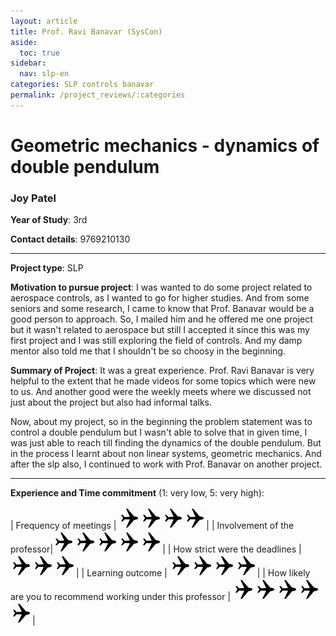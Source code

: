 ```yaml
---
layout: article
title: Prof. Ravi Banavar (SysCon)
aside:
  toc: true
sidebar:
  nav: slp-en
categories: SLP controls banavar
permalink: /project_reviews/:categories
---
```


# Geometric mechanics - dynamics of double pendulum
### Joy Patel
**Year of Study**: 3rd

**Contact details**: 9769210130

---

**Project type**: SLP

**Motivation to pursue project**: I was wanted to do some project related to aerospace controls, as I wanted to go for higher studies. And from some seniors and some research, I came to know that Prof. Banavar would be a good person to approach. So, I mailed him and he offered me one project but it wasn't related to aerospace but still I accepted it since this was my first project and I was still exploring the field of controls. And my damp mentor also told me that I shouldn't be so choosy in the beginning.

**Summary of Project**: It was a great experience. Prof. Ravi Banavar is very helpful to the extent that he made videos for some topics which were new to us. And another good were the weekly meets where we discussed not just about the project but also had informal talks.

Now, about my project, so in the beginning the problem statement was to control a double pendulum but I wasn't able to solve that in given time, I was just able to reach till finding the dynamics of the double pendulum. But in the process I learnt about non linear systems, geometric mechanics. And after the slp also, I continued to work with Prof. Banavar on another project.


---

**Experience and Time commitment** (1: very low, 5: very high):

[1]:<img src="/assets/plane3.png" width="35"/>

| Frequency of meetings	| <img src="/assets/plane3.png" width="35"/><img src="/assets/plane3.png" width="35"/><img src="/assets/plane3.png" width="35"/><img src="/assets/plane3.png" width="35"/>|
| Involvement of the professor|<img src="/assets/plane3.png" width="35"/><img src="/assets/plane3.png" width="35"/><img src="/assets/plane3.png" width="35"/><img src="/assets/plane3.png" width="35"/><img src="/assets/plane3.png" width="35"/>|
| How strict were the deadlines	| <img src="/assets/plane3.png" width="35"/><img src="/assets/plane3.png" width="35"/><img src="/assets/plane3.png" width="35"/>|
| Learning outcome | <img src="/assets/plane3.png" width="35"/><img src="/assets/plane3.png" width="35"/><img src="/assets/plane3.png" width="35"/><img src="/assets/plane3.png" width="35"/>|
| How likely are you to recommend working under this professor | <img src="/assets/plane3.png" width="35"/><img src="/assets/plane3.png" width="35"/><img src="/assets/plane3.png" width="35"/><img src="/assets/plane3.png" width="35"/><img src="/assets/plane3.png" width="35"/>|


